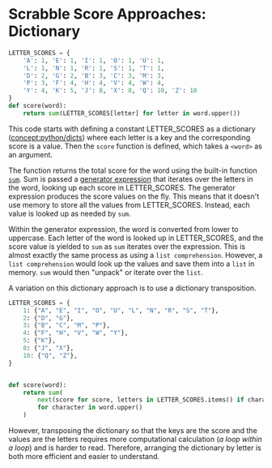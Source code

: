 # Scrabble Score Approaches: Dictionary

```python
LETTER_SCORES = {
    'A': 1, 'E': 1, 'I': 1, 'O': 1, 'U': 1,
    'L': 1, 'N': 1, 'R': 1, 'S': 1, 'T': 1,
    'D': 2, 'G': 2, 'B': 3, 'C': 3, 'M': 3,
    'P': 3, 'F': 4, 'H': 4, 'V': 4, 'W': 4,
    'Y': 4, 'K': 5, 'J': 8, 'X': 8, 'Q': 10, 'Z': 10
}
def score(word):
    return sum(LETTER_SCORES[letter] for letter in word.upper())
```

This code starts with defining a constant LETTER_SCORES as a dictionary
([concept:python/dicts](https://docs.python.org/3/library/stdtypes.html#mapping-types-dict))
where each letter is a key and the corresponding score is a value. Then the
`score` function is defined, which takes a `<word>` as an argument.

The function returns the total score for the word using the built-in function
[`sum`][sum]. Sum is passed a [generator expression][generator-expression] that
iterates over the letters in the word, looking up each score in LETTER_SCORES.
The generator expression produces the score values on the fly. This means that
it doesn't use memory to store all the values from LETTER_SCORES. Instead, each
value is looked up as needed by `sum`.

Within the generator expression, the word is converted from lower to uppercase.
Each letter of the word is looked up in LETTER_SCORES, and the score value is
yielded to `sum` as `sum` iterates over the expression. This is almost exactly
the same process as using a `list comprehension`. However, a
`list comprehension` would look up the values and save them into a `list` in
memory. `sum` would then "unpack" or iterate over the `list`.

A variation on this dictionary approach is to use a dictionary transposition.

```python
LETTER_SCORES = {
    1: {"A", "E", "I", "O", "U", "L", "N", "R", "S", "T"},
    2: {"D", "G"},
    3: {"B", "C", "M", "P"},
    4: {"F", "H", "V", "W", "Y"},
    5: {"K"},
    8: {"J", "X"},
    10: {"Q", "Z"},
}


def score(word):
    return sum(
        next(score for score, letters in LETTER_SCORES.items() if character in letters)
        for character in word.upper()
    )
```

However, transposing the dictionary so that the keys are the score and the
values are the letters requires more computational calculation (_a loop within a
loop_) and is harder to read. Therefore, arranging the dictionary by letter is
both more efficient and easier to understand.

[generator-expression]: https://peps.python.org/pep-0289/
[sum]: https://docs.python.org/3/library/functions.html#sum
